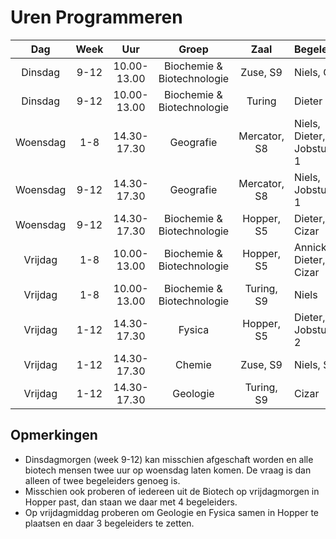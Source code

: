 Uren Programmeren
==================

|Dag | Week| Uur | Groep| Zaal | Begeleiders |
|:----:|:---:|:---:|:---:|:---:|:---|
|Dinsdag| 9-12| 10.00-13.00| Biochemie & Biotechnologie | Zuse, S9 | Niels, Cizar|
|Dinsdag| 9-12| 10.00-13.00 | Biochemie & Biotechnologie | Turing | Dieter |
|Woensdag| 1-8|14.30-17.30|Geografie| Mercator, S8 | Niels, Dieter, Jobstudent 1 |
|Woensdag| 9-12|14.30-17.30|Geografie|Mercator, S8 | Niels, Jobstudent 1 |
|Woensdag| 9-12|14.30-17.30| Biochemie & Biotechnologie| Hopper, S5 | Dieter, Cizar |
|Vrijdag| 1-8| 10.00-13.00 | Biochemie & Biotechnologie | Hopper, S5 | Annick, Dieter, Cizar |
|Vrijdag| 1-8 | 10.00-13.00 | Biochemie & Biotechnologie | Turing, S9 | Niels |
|Vrijdag| 1-12| 14.30-17.30 | Fysica | Hopper, S5 | Dieter, Jobstudent 2 |
|Vrijdag| 1-12| 14.30-17.30 | Chemie | Zuse, S9 | Niels, Sarah |
|Vrijdag| 1-12 | 14.30-17.30 | Geologie | Turing, S9 | Cizar |

Opmerkingen
------------

* Dinsdagmorgen (week 9-12) kan misschien afgeschaft worden en alle biotech mensen twee uur op woensdag laten komen. De vraag is dan alleen of twee begeleiders genoeg is.
* Misschien ook proberen of iedereen uit de Biotech op vrijdagmorgen in Hopper past, dan staan we daar met 4 begeleiders.
* Op vrijdagmiddag proberen om Geologie en Fysica samen in Hopper te plaatsen en daar 3 begeleiders te zetten.
